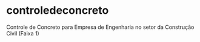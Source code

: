 # controledeconcreto
Controle de Concreto para Empresa de Engenharia no setor da Construção Civil (Faixa 1)
